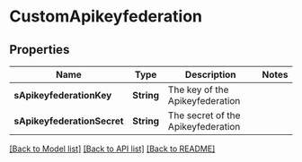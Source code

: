 # CustomApikeyfederation

## Properties
Name | Type | Description | Notes
------------ | ------------- | ------------- | -------------
**sApikeyfederationKey** | **String** | The key of the Apikeyfederation | 
**sApikeyfederationSecret** | **String** | The secret of the Apikeyfederation | 

[[Back to Model list]](../README.md#documentation-for-models) [[Back to API list]](../README.md#documentation-for-api-endpoints) [[Back to README]](../README.md)


